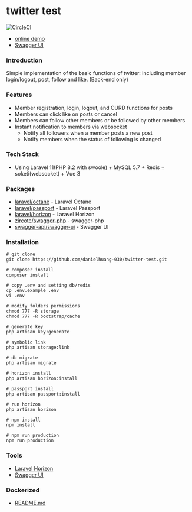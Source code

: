 # twitter test
[![CircleCI](https://circleci.com/gh/danielhuang-030/twitter-test/tree/master.svg?style=svg)](https://circleci.com/gh/danielhuang-030/twitter-test/tree/master)
- [online demo](https://twitter-test.333030.xyz/)
- [Swagger UI](https://twitter-test.333030.xyz/api-docs/)

### Introduction
Simple implementation of the basic functions of twitter: including member login/logout, post, follow and like. (Back-end only)

### Features
- Member registration, login, logout, and CURD functions for posts
- Members can click like on posts or cancel
- Members can follow other members or be followed by other members
- Instant notification to members via websocket
  - Notify all followers when a member posts a new post
  - Notify members when the status of following is changed

### Tech Stack
- Using Laravel 11(PHP 8.2 with swoole) + MySQL 5.7 + Redis + soketi(websocket) + Vue 3

### Packages
- [laravel/octane](https://github.com/laravel/octane) - Laravel Octane
- [laravel/passport](https://github.com/laravel/passport) - Laravel Passport
- [laravel/horizon](https://github.com/laravel/horizon) - Laravel Horizon
- [zircote/swagger-php](https://github.com/zircote/swagger-php) - swagger-php
- [swagger-api/swagger-ui](https://github.com/swagger-api/swagger-ui) - Swagger UI

### Installation

```shell
# git clone
git clone https://github.com/danielhuang-030/twitter-test.git

# composer install
composer install

# copy .env and setting db/redis
cp .env.example .env
vi .env

# modify folders permissions
chmod 777 -R storage
chmod 777 -R bootstrap/cache

# generate key
php artisan key:generate

# symbolic link
php artisan storage:link

# db migrate
php artisan migrate

# horizon install
php artisan horizon:install

# passport install
php artisan passport:install

# run horizon
php artisan horizon

# npm install
npm install

# npm run production
npm run production

```
### Tools
 - [Laravel Horizon](http://localhost:12000/horizon/dashboard)
 - [Swagger UI](http://localhost:12000/api-docs/)

### Dockerized
- [README.md](https://github.com/danielhuang-030/twitter-test/blob/master/dockerize/README.md)
